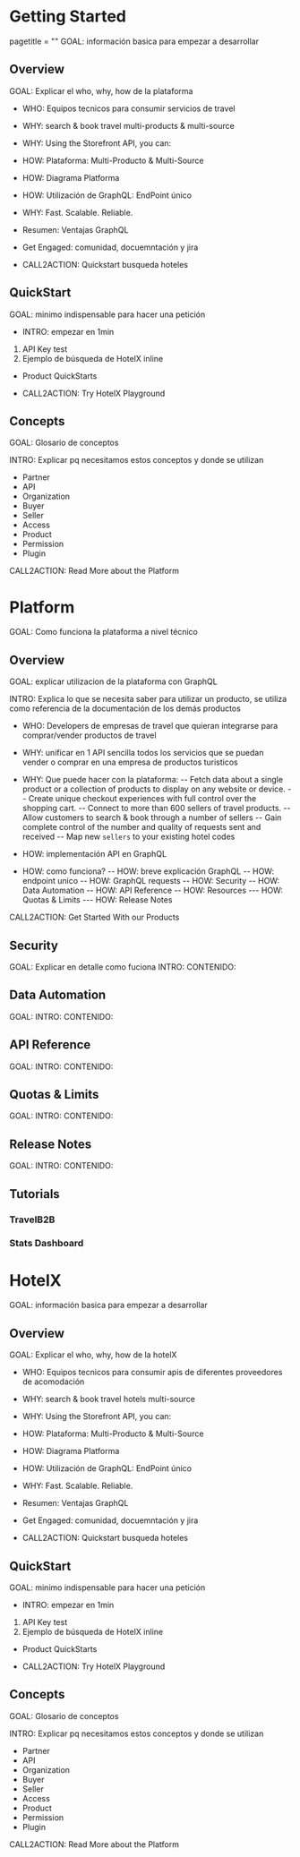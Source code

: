 # Getting Started

pagetitle = ""
GOAL: información basica para empezar a desarrollar

## Overview

GOAL: Explicar el who, why, how de la plataforma

- WHO: Equipos tecnicos para consumir servicios de travel

- WHY: search & book travel multi-products & multi-source
- WHY: Using the Storefront API, you can:

- HOW: Plataforma: Multi-Producto & Multi-Source
- HOW: Diagrama Platforma
- HOW: Utilización de GraphQL: EndPoint único

- WHY: Fast. Scalable. Reliable.

- Resumen: Ventajas GraphQL

- Get Engaged: comunidad, docuemntación y jira

- CALL2ACTION: Quickstart busqueda hoteles


## QuickStart

GOAL: minimo indispensable para hacer una petición

- INTRO: empezar en 1min

1. API Key test
2. Ejemplo de búsqueda de HotelX inline

- Product QuickStarts

- CALL2ACTION: Try HotelX Playground


## Concepts

GOAL: Glosario de conceptos

INTRO: Explicar pq necesitamos estos conceptos y donde se utilizan

- Partner
- API
- Organization
- Buyer
- Seller
- Access
- Product
- Permission
- Plugin

CALL2ACTION: Read More about the Platform


# Platform

GOAL: Como funciona la plataforma a nivel técnico

## Overview

GOAL: explicar utilizacion de la plataforma con GraphQL

INTRO: Explica lo que se necesita saber para utilizar un producto, se utiliza como referencia de la documentación de los demás productos

- WHO: Developers de empresas de travel que quieran integrarse para comprar/vender productos de travel

- WHY: unificar en 1 API sencilla todos los servicios que se puedan vender o comprar en una empresa de productos turisticos
- WHY: Que puede hacer con la plataforma:
-- Fetch data about a single product or a collection of products to display on any website or device.
-- Create unique checkout experiences with full control over the shopping cart.
-- Connect to more than 600 sellers of travel products.
-- Allow customers to search & book through a number of sellers
-- Gain complete control of the number and quality of requests sent and received
-- Map new `sellers` to your existing hotel codes

- HOW: implementación API en GraphQL
- HOW: como funciona?
-- HOW: breve explicación GraphQL
-- HOW: endpoint unico
-- HOW: GraphQL requests
-- HOW: Security
-- HOW: Data Automation
-- HOW: API Reference
-- HOW: Resources
--- HOW: Quotas & Limits
--- HOW: Release Notes

CALL2ACTION: Get Started With our Products

## Security

GOAL: Explicar en detalle como fuciona
INTRO: 
CONTENIDO:

## Data Automation

GOAL:
INTRO:
CONTENIDO:

## API Reference

GOAL:
INTRO:
CONTENIDO:

## Quotas & Limits

GOAL:
INTRO:
CONTENIDO:

## Release Notes

GOAL:
INTRO:
CONTENIDO:

## Tutorials

### TravelB2B
### Stats Dashboard

# HotelX

GOAL: información basica para empezar a desarrollar

## Overview

GOAL: Explicar el who, why, how de la hotelX

- WHO: Equipos tecnicos para consumir apis de diferentes proveedores de acomodación

- WHY: search & book travel hotels multi-source
- WHY: Using the Storefront API, you can:

- HOW: Plataforma: Multi-Producto & Multi-Source
- HOW: Diagrama Platforma
- HOW: Utilización de GraphQL: EndPoint único

- WHY: Fast. Scalable. Reliable.

- Resumen: Ventajas GraphQL

- Get Engaged: comunidad, docuemntación y jira

- CALL2ACTION: Quickstart busqueda hoteles


## QuickStart

GOAL: minimo indispensable para hacer una petición

- INTRO: empezar en 1min

1. API Key test
2. Ejemplo de búsqueda de HotelX inline

- Product QuickStarts

- CALL2ACTION: Try HotelX Playground


## Concepts

GOAL: Glosario de conceptos

INTRO: Explicar pq necesitamos estos conceptos y donde se utilizan

- Partner
- API
- Organization
- Buyer
- Seller
- Access
- Product
- Permission
- Plugin

CALL2ACTION: Read More about the Platform
















